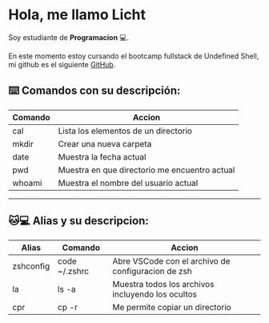 # Hola, me llamo Licht

Soy estudiante de **Programacion** 💻.

En este momento estoy cursando el bootcamp fullstack de Undefined Shell, mi github es el siguiente [GitHub](https://github.com/LichtEwig).

## ⌨️ Comandos con su descripción:

| Comando   | Accion                                |
|---------- | ---------------                       |
| cal       | Lista los elementos de un directorio  |
| mkdir     | Crear una nueva carpeta               |
| date      | Muestra la fecha actual               |
| pwd       | Muestra en que directorio me encuentro actual |
| whoami    | Muestra el nombre del usuario actual   |

---

## 🐱💻 Alias y su descripcion:

| Alias    | Comando | Accion |
|---------------- | --------------- | --------------- |
| zshconfig   | code ~/.zshrc | Abre VSCode con el archivo de configuracion de zsh  |
| la   | ls -a | Muestra todos los archivos incluyendo los ocultos  |
| cpr   | cp -r | Me permite copiar un directorio  |